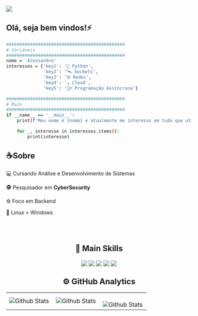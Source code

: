 <!--CONTADOR-->
![](https://komarev.com/ghpvc/?username=AlldDev&color=006bed)

## Olá, seja bem vindos!⚡
```bash
#############################################
# Variáveis
#############################################
nome = 'Alessandro'
interesses = {'key1': '🐍 Python',
              'key2': '🛰️ Sockets',
              'key3': '🌐 Redes',
              'key4': '☁️ Cloud',
              'key5': '🧟‍♂️ Programação Assíncrona'}

#############################################
# Main
#############################################
if __name__ == '__main__':
    print(f'Meu nome é {nome} e atualmente me interesso em tudo que utiliza:')

    for _, interesse in interesses.items():
        print(interesse)  
```
<h2 align="left">☕Sobre</h2>
<p align="left">
  💻 Cursando Análise e Desenvolvimento de Sistemas</p>
  
<p align="left">
  🕵️ Pesquisador em <b>CyberSecurity</b></p>
  
<p align="left">
  ⚙️ Foco em Backend</p>
  
<p align="left">
  🐧 Linux > Windows</p></p>

<br><br>
<!--SKILLS-->
<h2 align="center">🍃 Main Skills</h2>
<p align="center">
    <img align="center" src="https://img.shields.io/badge/-CSS-0D1117?style=for-the-badge&logo=CSS3&logoColor=1572B6&labelColor=0D1117"/>
    <img align="center" src="https://img.shields.io/badge/-html-0D1117?style=for-the-badge&logo=html5&labelColor=0D1117"/>
    <img align="center" src="https://img.shields.io/badge/-Php-0D1117?style=for-the-badge&logo=react&labelColor=0D1117"/>
    <img align="center" src="https://img.shields.io/badge/-python-0D1117?style=for-the-badge&logo=python&labelColor=0D1117&textColor=0D1117"/>
    <img align="center" src="https://img.shields.io/badge/-javascript-0D1117?style=for-the-badge&logo=javascript&labelColor=0D1117"/>
</p>
<!--GITHUB ANALYTICS-->
<h2 align="center">⚙️ GitHub Analytics</h2>
<table>
  <tr>
    <td>
      <img
        align="left"
        src="https://github-readme-stats.vercel.app/api?username=AlldDev&theme=dark&hide_border=false&include_all_commits=true"
        alt="Github Stats"
      />
    </td>
    <td>
      <img
        align="left"
        src="https://github-readme-stats.vercel.app/api/top-langs/?username=AlldDev&theme=dark&hide_border=false&include_all_commits=true&count_private=true&layout=compact"
        alt="Github Stats"
      />
    </td>
    <td>
      <br />
      <img
        align="left"
        src="https://github-readme-streak-stats.herokuapp.com/?user=AlldDev&theme=dark&hide_border=false"
        alt="Github Stats"
      />
    </td>
  </tr>
</table>


